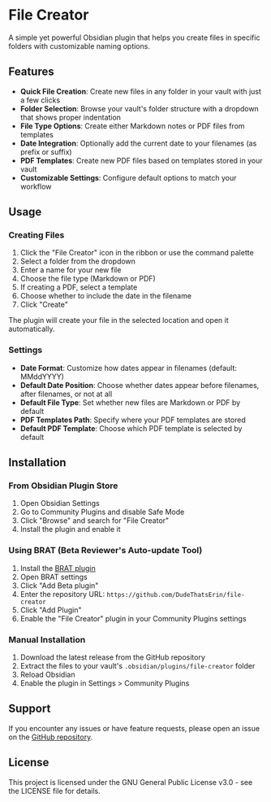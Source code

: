 # File Creator

A simple yet powerful Obsidian plugin that helps you create files in specific folders with customizable naming options.

## Features

- **Quick File Creation**: Create new files in any folder in your vault with just a few clicks
- **Folder Selection**: Browse your vault's folder structure with a dropdown that shows proper indentation
- **File Type Options**: Create either Markdown notes or PDF files from templates
- **Date Integration**: Optionally add the current date to your filenames (as prefix or suffix)
- **PDF Templates**: Create new PDF files based on templates stored in your vault
- **Customizable Settings**: Configure default options to match your workflow

## Usage

### Creating Files

1. Click the "File Creator" icon in the ribbon or use the command palette
2. Select a folder from the dropdown
3. Enter a name for your new file
4. Choose the file type (Markdown or PDF)
5. If creating a PDF, select a template
6. Choose whether to include the date in the filename
7. Click "Create"

The plugin will create your file in the selected location and open it automatically.

### Settings

- **Date Format**: Customize how dates appear in filenames (default: MMddYYYY)
- **Default Date Position**: Choose whether dates appear before filenames, after filenames, or not at all
- **Default File Type**: Set whether new files are Markdown or PDF by default
- **PDF Templates Path**: Specify where your PDF templates are stored
- **Default PDF Template**: Choose which PDF template is selected by default

## Installation

### From Obsidian Plugin Store

1. Open Obsidian Settings
2. Go to Community Plugins and disable Safe Mode
3. Click "Browse" and search for "File Creator"
4. Install the plugin and enable it

### Using BRAT (Beta Reviewer's Auto-update Tool)

1. Install the [BRAT plugin](https://github.com/TfTHacker/obsidian42-brat)
2. Open BRAT settings
3. Click "Add Beta plugin"
4. Enter the repository URL: `https://github.com/DudeThatsErin/file-creator`
5. Click "Add Plugin"
6. Enable the "File Creator" plugin in your Community Plugins settings

### Manual Installation

1. Download the latest release from the GitHub repository
2. Extract the files to your vault's `.obsidian/plugins/file-creator` folder
3. Reload Obsidian
4. Enable the plugin in Settings > Community Plugins

## Support

If you encounter any issues or have feature requests, please open an issue on the [GitHub repository](https://github.com/DudeThatsErin/file-creator).

## License

This project is licensed under the GNU General Public License v3.0 - see the LICENSE file for details.
